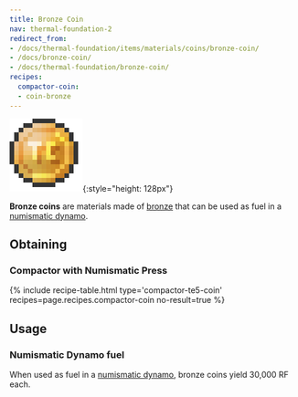 ```yaml
---
title: Bronze Coin
nav: thermal-foundation-2
redirect_from:
- /docs/thermal-foundation/items/materials/coins/bronze-coin/
- /docs/bronze-coin/
- /docs/thermal-foundation/bronze-coin/
recipes:
  compactor-coin:
  - coin-bronze
---
```


![Bronze coin](/assets/images/thermal-foundation-2/coin-bronze.png){:style="height: 128px"}


**Bronze coins** are materials made of [bronze](/docs/thermal-foundation-2/bronze-ingot/) that can be
used as fuel in a [numismatic dynamo](/docs/thermal-expansion-5/numismatic-dynamo/).


Obtaining
---------

### Compactor with Numismatic Press
{% include recipe-table.html type='compactor-te5-coin' recipes=page.recipes.compactor-coin no-result=true %}


Usage
-----

### Numismatic Dynamo fuel
When used as fuel in a [numismatic dynamo](/docs/thermal-expansion-5/numismatic-dynamo/), bronze
coins yield 30,000 RF each.
